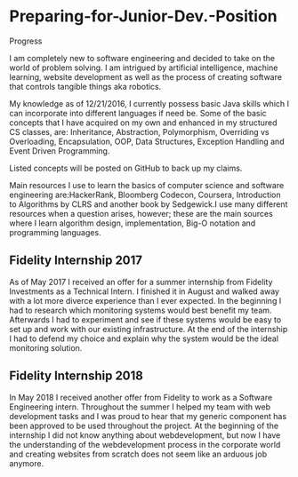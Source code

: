 # Preparing-for-Junior-Dev.-Position
 Progress

I am completely new to software engineering and decided to take on the world of problem solving. I am intrigued by artificial intelligence, machine learning, website development as well as the process of creating software that controls tangible things aka robotics.

My knowledge as of 12/21/2016, I currently possess basic Java skills which I can incorporate into different languages if need be.
Some of the basic concepts that I have acquired on my own and enhanced in my structured CS classes, are: Inheritance, Abstraction, Polymorphism, Overriding vs Overloading, Encapsulation, OOP, Data Structures, Exception Handling and Event Driven Programming.

Listed concepts will be posted on GitHub to back up my claims.

Main resources I use to learn the basics of computer science and software engineering are:HackerRank, Bloomberg Codecon, Coursera, Introduction to Algorithms by CLRS and another book by Sedgewick.I use many different resources when a question arises, however; these are the main sources where I learn algorithm design, implementation, Big-O notation and programming languages.

## Fidelity Internship 2017
As of May 2017 I received an offer for a summer internship from Fidelity Investments as a Technical Intern. I finished it in August and walked away with a lot more diverce experience than I ever expected. In the beginning I had to research which monitoring systems would best benefit my team. Afterwards I had to experiment and see if these systems would be easy to set up and work with our existing infrastructure. At the end of the internship I had to defend my choice and explain why the system would be the ideal monitoring solution.  
## Fidelity Internship 2018
In May 2018 I received another offer from Fidelity to work as a Software Engineering intern. Throughout the summer I helped my team with web development tasks and I was proud to hear that my generic component has been approved to be used throughout the project. At the beginning of the internship I did not know anything about webdevelopment, but now I have the understanding of the webdevelopment process in the corporate world and creating websites from scratch does not seem like an arduous job anymore.
